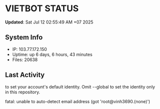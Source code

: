 # VIETBOT STATUS
**Updated**: Sat Jul 12 02:55:49 AM +07 2025

## System Info
- IP: 103.77.172.150
- Uptime: up 6 days, 6 hours, 43 minutes
- Files: 20638

## Last Activity

to set your account's default identity.
Omit --global to set the identity only in this repository.

fatal: unable to auto-detect email address (got 'root@vinh3690.(none)')
